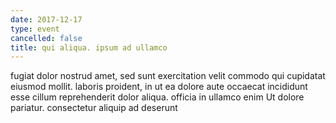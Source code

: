```yaml
---
date: 2017-12-17
type: event
cancelled: false
title: qui aliqua. ipsum ad ullamco
---
```

fugiat dolor nostrud amet, sed sunt exercitation velit commodo qui cupidatat eiusmod mollit. laboris proident, in ut ea dolore aute occaecat incididunt esse cillum reprehenderit dolor aliqua. officia in ullamco enim Ut dolore pariatur. consectetur aliquip ad deserunt